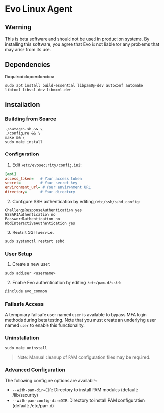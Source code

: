 # Evo Linux Agent

## Warning

This is beta software and should not be used in production systems. By installing this software, you agree that Evo is not liable for any problems that may arise from its use.

## Dependencies

Required dependencies:

```shell
sudo apt install build-essential libpam0g-dev autoconf automake libtool libssl-dev libmxml-dev
```

## Installation

### Building from Source

```shell
./autogen.sh && \
./configure && \
make && \
sudo make install
```

### Configuration

1. Edit `/etc/evosecurity/config.ini`:

```ini
[api]
access_token=   # Your access token
secret=         # Your secret key
environment_url= # Your environment URL
directory=      # Your directory
```

2. Configure SSH authentication by editing `/etc/ssh/sshd_config`:

```shell
ChallengeResponseAuthentication yes
GSSAPIAuthentication no
PasswordAuthentication no
KbdInteractiveAuthentication yes
```

3. Restart SSH service:

```shell
sudo systemctl restart sshd
```

### User Setup

1. Create a new user:

```shell
sudo adduser <username>
```

2. Enable Evo authentication by editing `/etc/pam.d/sshd`:

```sh
@include evo_common
```

### Failsafe Access

A temporary failsafe user named `user` is available to bypass MFA login methods during beta testing. Note that you must create an underlying user named `user` to enable this functionality.

### Uninstallation

```shell
sudo make uninstall
```

> Note: Manual cleanup of PAM configuration files may be required.

### Advanced Configuration

The following configure options are available:

- `--with-pam-dir=DIR`: Directory to install PAM modules (default: /lib/security)
- `--with-pam-config-dir=DIR`: Directory to install PAM configuration (default: /etc/pam.d)
